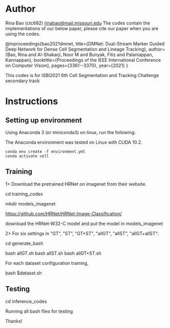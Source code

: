 # Author
Rina Bao (ctc682)
rinabao@mail.missouri.edu
The codes contain the implementations of our below paper, please cite our paper when you are using the codes.

@inproceedings{bao2021dmnet,
  title={DMNet: Dual-Stream Marker Guided Deep Network for Dense Cell Segmentation and Lineage Tracking},
  author={Bao, Rina and Al-Shakarji, Noor M and Bunyak, Filiz and Palaniappan, Kannappan},
  booktitle={Proceedings of the IEEE International Conference on Computer Vision},
  pages={3361--3370},
  year={2021}
}

This codes is for ISBI2021 6th Cell Segmentation and Tracking Challenge secondary track
# Instructions

## Setting up environment

Using Anaconda 3 (or miniconda3) on linux, run the following:

The Anaconda environment was tested on Linux with CUDA 10.2.

```shell
conda env create -f environment.yml
conda activate cell
```


## Training
1> Download the pretrained HRNet on imagenet from their website.

cd training_codes

mkdir models_imagenet

https://github.com/HRNet/HRNet-Image-Classification/

download the HRNet-W32-C model and put the model in models_imagenet

2> For six settings in "GT", "ST", "GT+ST", "allGT", "allST", "allGT+allST":


cd generate_bash

bash allGT.sh
bash allST.sh
bash allGT+ST.sh

For each dataset configuration training,

bash $dataset.sh

## Testing

cd inference_codes

Running all bash files for testing


Thanks!

